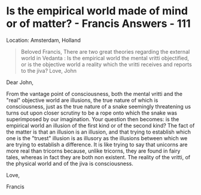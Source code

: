 # Is the empirical world made of mind or of matter? - Francis Answers - 111

Location: Amsterdam, Holland

>Beloved Francis, There are two great theories regarding the external world in Vedanta : Is the empirical world the mental vritti objectified, or is the objective world a reality which the vritti receives and reports to the jiva? Love, John

Dear John,

From the vantage point of consciousness, both the mental vritti and the "real" objective world are illusions, the true nature of which is consciousness, just as the true nature of a snake seemingly threatening us turns out upon closer scrutiny to be a rope onto which the snake was superimposed by our imagination. Your question then becomes: is the empirical world an illusion of the first kind or of the second kind? The fact of the matter is that an illusion is an illusion, and that trying to establish which one is the "truest" illusion is as illusory as the illusions between which we are trying to establish a difference. It is like trying to say that unicorns are more real than tricorns because, unlike tricorns, they are found in fairy tales, whereas in fact they are both non existent. The reality of the vritti, of the physical world and of the jiva is consciousness.

Love,

Francis

